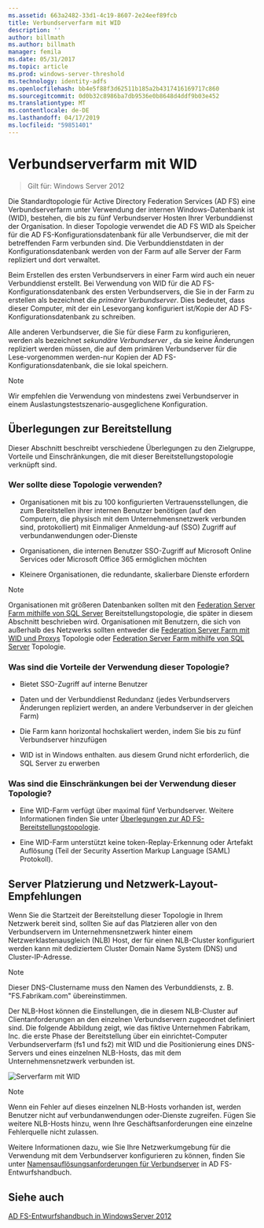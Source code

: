 ```yaml
---
ms.assetid: 663a2482-33d1-4c19-8607-2e24eef89fcb
title: Verbundserverfarm mit WID
description: ''
author: billmath
ms.author: billmath
manager: femila
ms.date: 05/31/2017
ms.topic: article
ms.prod: windows-server-threshold
ms.technology: identity-adfs
ms.openlocfilehash: bb4e5f88f3d62511b185a2b4317416169717c860
ms.sourcegitcommit: 0d0b32c8986ba7db9536e0b8648d4ddf9b03e452
ms.translationtype: MT
ms.contentlocale: de-DE
ms.lasthandoff: 04/17/2019
ms.locfileid: "59851401"
---
```

# <a name="federation-server-farm-using-wid"></a>Verbundserverfarm mit WID

>Gilt für: Windows Server 2012

Die Standardtopologie für Active Directory Federation Services \(AD FS\) eine Verbundserverfarm unter Verwendung der internen Windows-Datenbank ist \(WID\), bestehen, die bis zu fünf Verbundserver Hosten Ihrer Verbunddienst der Organisation. In dieser Topologie verwendet die AD FS WID als Speicher für die AD FS-Konfigurationsdatenbank für alle Verbundserver, die mit der betreffenden Farm verbunden sind. Die Verbunddienstdaten in der Konfigurationsdatenbank werden von der Farm auf alle Server der Farm repliziert und dort verwaltet.  
  
Beim Erstellen des ersten Verbundservers in einer Farm wird auch ein neuer Verbunddienst erstellt. Bei Verwendung von WID für die AD FS-Konfigurationsdatenbank des ersten Verbundservers, die Sie in der Farm zu erstellen als bezeichnet die *primärer Verbundserver*. Dies bedeutet, dass dieser Computer, mit der ein Lesevorgang konfiguriert ist\/Kopie der AD FS-Konfigurationsdatenbank zu schreiben.  
  
Alle anderen Verbundserver, die Sie für diese Farm zu konfigurieren, werden als bezeichnet *sekundäre Verbundserver* , da sie keine Änderungen repliziert werden müssen, die auf dem primären Verbundserver für die Lese-vorgenommen werden\-nur Kopien der AD FS-Konfigurationsdatenbank, die sie lokal speichern.  
  
> [!NOTE]  
> Wir empfehlen die Verwendung von mindestens zwei Verbundserver in einem Auslastungstestszenario\-ausgeglichene Konfiguration.  
  
## <a name="deployment-considerations"></a>Überlegungen zur Bereitstellung  
Dieser Abschnitt beschreibt verschiedene Überlegungen zu den Zielgruppe, Vorteile und Einschränkungen, die mit dieser Bereitstellungstopologie verknüpft sind.  
  
### <a name="who-should-use-this-topology"></a>Wer sollte diese Topologie verwenden?  
  
-   Organisationen mit bis zu 100 konfigurierten Vertrauensstellungen, die zum Bereitstellen ihrer internen Benutzer benötigen \(auf den Computern, die physisch mit dem Unternehmensnetzwerk verbunden sind, protokolliert\) mit Einmaliger Anmeldung\-auf \(SSO\) Zugriff auf verbundanwendungen oder-Dienste  
  
-   Organisationen, die internen Benutzer SSO-Zugriff auf Microsoft Online Services oder Microsoft Office 365 ermöglichen möchten  
  
-   Kleinere Organisationen, die redundante, skalierbare Dienste erfordern  
  
> [!NOTE]  
> Organisationen mit größeren Datenbanken sollten mit den [Federation Server Farm mithilfe von SQL Server](Federation-Server-Farm-Using-SQL-Server.md) Bereitstellungstopologie, die später in diesem Abschnitt beschrieben wird. Organisationen mit Benutzern, die sich von außerhalb des Netzwerks sollten entweder die [Federation Server Farm mit WID und Proxys](Federation-Server-Farm-Using-WID-and-Proxies.md) Topologie oder [Federation Server Farm mithilfe von SQL Server](Federation-Server-Farm-Using-SQL-Server.md) Topologie.  
  
### <a name="what-are-the-benefits-of-using-this-topology"></a>Was sind die Vorteile der Verwendung dieser Topologie?  
  
-   Bietet SSO-Zugriff auf interne Benutzer  
  
-   Daten und der Verbunddienst Redundanz \(jedes Verbundservers Änderungen repliziert werden, an andere Verbundserver in der gleichen Farm\)  
  
-   Die Farm kann horizontal hochskaliert werden, indem Sie bis zu fünf Verbundserver hinzufügen  
  
-   WID ist in Windows enthalten. aus diesem Grund nicht erforderlich, die SQL Server zu erwerben  
  
### <a name="what-are-the-limitations-of-using-this-topology"></a>Was sind die Einschränkungen bei der Verwendung dieser Topologie?  
  
-   Eine WID-Farm verfügt über maximal fünf Verbundserver. Weitere Informationen finden Sie unter [Überlegungen zur AD FS-Bereitstellungstopologie](AD-FS-Deployment-Topology-Considerations.md).  
  
-   Eine WID-Farm unterstützt keine token-Replay-Erkennung oder Artefakt Auflösung \(Teil der Security Assertion Markup Language \(SAML\) Protokoll\).  
  
## <a name="server-placement-and-network-layout-recommendations"></a>Server Platzierung und Netzwerk-Layout-Empfehlungen  
Wenn Sie die Startzeit der Bereitstellung dieser Topologie in Ihrem Netzwerk bereit sind, sollten Sie auf das Platzieren aller von den Verbundservern im Unternehmensnetzwerk hinter einem Netzwerklastenausgleich \(NLB\) Host, der für einen NLB-Cluster konfiguriert werden kann mit dediziertem Cluster Domain Name System \(DNS\) und Cluster-IP-Adresse.  
  
> [!NOTE]  
> Dieser DNS-Clustername muss den Namen des Verbunddiensts, z. B. "FS.Fabrikam.com" übereinstimmen.  
  
Der NLB-Host können die Einstellungen, die in diesem NLB-Cluster auf Clientanforderungen an den einzelnen Verbundservern zugeordnet definiert sind. Die folgende Abbildung zeigt, wie das fiktive Unternehmen Fabrikam, Inc. die erste Phase der Bereitstellung über ein einrichtet\-Computer Verbundserverfarm \(fs1 und fs2\) mit WID und die Positionierung eines DNS-Servers und eines einzelnen NLB-Hosts, das mit dem Unternehmensnetzwerk verbunden ist.  
  
![Serverfarm mit WID](media/FarmWID.gif)  
  
> [!NOTE]  
> Wenn ein Fehler auf dieses einzelnen NLB-Hosts vorhanden ist, werden Benutzer nicht auf verbundanwendungen oder-Dienste zugreifen. Fügen Sie weitere NLB-Hosts hinzu, wenn Ihre Geschäftsanforderungen eine einzelne Fehlerquelle nicht zulassen.  
  
Weitere Informationen dazu, wie Sie Ihre Netzwerkumgebung für die Verwendung mit dem Verbundserver konfigurieren zu können, finden Sie unter [Namensauflösungsanforderungen für Verbundserver](Name-Resolution-Requirements-for-Federation-Servers.md) in AD FS-Entwurfshandbuch.  
  
## <a name="see-also"></a>Siehe auch
[AD FS-Entwurfshandbuch in WindowsServer 2012](AD-FS-Design-Guide-in-Windows-Server-2012.md)
